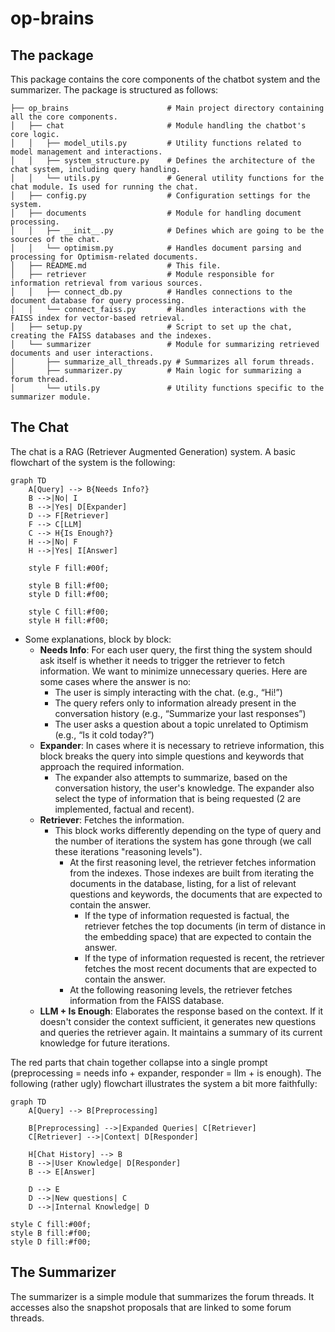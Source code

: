 # op-brains

## The package

This package contains the core components of the chatbot system and the summarizer. The package is structured as follows:

```plaintext
├── op_brains                      # Main project directory containing all the core components.
│   ├── chat                       # Module handling the chatbot's core logic.
│   │   ├── model_utils.py         # Utility functions related to model management and interactions.
│   │   ├── system_structure.py    # Defines the architecture of the chat system, including query handling.
│   │   └── utils.py               # General utility functions for the chat module. Is used for running the chat.
│   ├── config.py                  # Configuration settings for the system.
│   ├── documents                  # Module for handling document processing.
│   │   ├── __init__.py            # Defines which are going to be the sources of the chat.
│   │   └── optimism.py            # Handles document parsing and processing for Optimism-related documents.
│   ├── README.md                  # This file.
│   ├── retriever                  # Module responsible for information retrieval from various sources.
│   │   ├── connect_db.py          # Handles connections to the document database for query processing.
│   │   └── connect_faiss.py       # Handles interactions with the FAISS index for vector-based retrieval.
│   ├── setup.py                   # Script to set up the chat, creating the FAISS databases and the indexes.
│   └── summarizer                 # Module for summarizing retrieved documents and user interactions.
│       ├── summarize_all_threads.py # Summarizes all forum threads.
│       ├── summarizer.py          # Main logic for summarizing a forum thread.
│       └── utils.py               # Utility functions specific to the summarizer module.
```

## The Chat

The chat is a RAG (Retriever Augmented Generation) system. A basic flowchart of the system is the following:

```mermaid
graph TD
    A[Query] --> B{Needs Info?}
    B -->|No| I
    B -->|Yes| D[Expander]
    D --> F[Retriever]
    F --> C[LLM]
    C --> H{Is Enough?}
    H -->|No| F
    H -->|Yes| I[Answer]

    style F fill:#00f;
    
    style B fill:#f00;
    style D fill:#f00;
    
    style C fill:#f00;
    style H fill:#f00;

```

- Some explanations, block by block:
  - **Needs Info**: For each user query, the first thing the system should ask itself is whether it needs to trigger the retriever to fetch information. We want to minimize unnecessary queries. Here are some cases where the answer is no:
    - The user is simply interacting with the chat. (e.g., “Hi!”)
    - The query refers only to information already present in the conversation history (e.g., “Summarize your last responses”)
    - The user asks a question about a topic unrelated to Optimism (e.g., “Is it cold today?”)
  - **Expander**: In cases where it is necessary to retrieve information, this block breaks the query into simple questions and keywords that approach the required information.
    - The expander also attempts to summarize, based on the conversation history, the user's knowledge. The expander also select the type of information that is being requested (2 are implemented, factual and recent).
  - **Retriever**: Fetches the information.
    - This block works differently depending on the type of query and the number of iterations the system has gone through (we call these iterations "reasoning levels").
      - At the first reasoning level, the retriever fetches information from the indexes. Those indexes are built from iterating the documents in the database, listing, for a list of relevant questions and keywords, the documents that are expected to contain the answer.
        - If the type of information requested is factual, the retriever fetches the top documents (in term of distance in the embedding space) that are expected to contain the answer.
        - If the type of information requested is recent, the retriever fetches the most recent documents that are expected to contain the answer.
      - At the following reasoning levels, the retriever fetches information from the FAISS database.
  - **LLM + Is Enough**: Elaborates the response based on the context. If it doesn't consider the context sufficient, it generates new questions and queries the retriever again. It maintains a summary of its current knowledge for future iterations.

The red parts that chain together collapse into a single prompt (preprocessing = needs info + expander, responder = llm + is enough). The following (rather ugly) flowchart illustrates the system a bit more faithfully:

```mermaid
graph TD
    A[Query] --> B[Preprocessing]

    B[Preprocessing] -->|Expanded Queries| C[Retriever]
    C[Retriever] -->|Context| D[Responder]

    H[Chat History] --> B
    B -->|User Knowledge| D[Responder]
    B --> E[Answer]

    D --> E
    D -->|New questions| C
    D -->|Internal Knowledge| D

style C fill:#00f;
style B fill:#f00;
style D fill:#f00;

```

## The Summarizer

The summarizer is a simple module that summarizes the forum threads. It accesses also the snapshot proposals that are linked to some forum threads.
